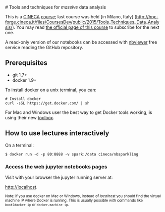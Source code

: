 
# Tools and techniques for *massive* data analysis

This is a [CINECA](http://www.cineca.it/) [course](http://www.hpc.cineca.it/content/training-2015); last course was held [in Milano, Italy]
(http://hpc-forge.cineca.it/files/CoursesDev/public/2015/Tools_Techniques_Data_Analysis/). You may read [the official page of this course](http://www.hpc.cineca.it/content/tools-and-techniques-massive-data-analysis) to subscribe for the next one.

A read-only version of our notebooks can be accessed with [nbviewer](http://nbviewer.ipython.org/github/cineca-scai/lectures/blob/massive-analysis/ttmda) free service reading the GitHub repository.

## Prerequisites

* git 1.7+
* docker 1.9+

To install docker on a unix terminal, you can:

```
# Install docker
curl -sSL https://get.docker.com/ | sh
```

For Mac and Windows user the best way to get Docker tools working,
is using their new [toolbox](https://www.docker.com/toolbox).

## How to use lectures interactively

On a terminal:

```
$ docker run -d -p 80:8888 -v spark:/data cineca/nbsparkling
```

### Access the web jupyter notebooks pages

Visit with your browser the jupyter running server at:

[http://localhost](http://localhost).

<small>Note: if you use docker on Mac or Windows, instead of *localhost* you
should find the virtual machine IP where Docker is running.
This is usually possible with commands like `boot2docker ip` or `docker-machine ip`.</small>
